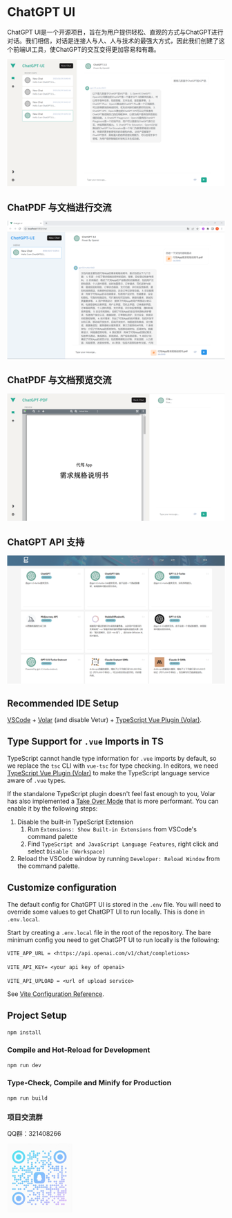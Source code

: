 # ChatGPT UI

ChatGPT UI是一个开源项目，旨在为用户提供轻松、直观的方式与ChatGPT进行对话。我们相信，对话是连接人与人、人与技术的最强大方式，因此我们创建了这个前端UI工具，使ChatGPT的交互变得更加容易和有趣。

![运行效果预览](screenshot/chatview.png)

## ChatPDF 与文档进行交流
![PDF文件分析效果预览](screenshot/doc%20screenshot.png)

## ChatPDF 与文档预览交流
![PDF文件分析效果预览](screenshot/pdf%20view.png)

## ChatGPT API 支持
![API支持预览](screenshot/api%20screenshot.png)

## Recommended IDE Setup

[VSCode](https://code.visualstudio.com/) + [Volar](https://marketplace.visualstudio.com/items?itemName=Vue.volar) (and disable Vetur) + [TypeScript Vue Plugin (Volar)](https://marketplace.visualstudio.com/items?itemName=Vue.vscode-typescript-vue-plugin).

## Type Support for `.vue` Imports in TS

TypeScript cannot handle type information for `.vue` imports by default, so we replace the `tsc` CLI with `vue-tsc` for type checking. In editors, we need [TypeScript Vue Plugin (Volar)](https://marketplace.visualstudio.com/items?itemName=Vue.vscode-typescript-vue-plugin) to make the TypeScript language service aware of `.vue` types.

If the standalone TypeScript plugin doesn't feel fast enough to you, Volar has also implemented a [Take Over Mode](https://github.com/johnsoncodehk/volar/discussions/471#discussioncomment-1361669) that is more performant. You can enable it by the following steps:

1. Disable the built-in TypeScript Extension
    1) Run `Extensions: Show Built-in Extensions` from VSCode's command palette
    2) Find `TypeScript and JavaScript Language Features`, right click and select `Disable (Workspace)`
2. Reload the VSCode window by running `Developer: Reload Window` from the command palette.

## Customize configuration

The default config for ChatGPT UI is stored in the `.env` file. You will need to override some values to get ChatGPT UI to run locally. This is done in `.env.local`.

Start by creating a `.env.local` file in the root of the repository. The bare minimum config you need to get ChatGPT UI to run locally is the following:

```env
VITE_APP_URL = <https://api.openai.com/v1/chat/completions> 

VITE_API_KEY= <your api key of openai>

VITE_API_UPLOAD = <url of upload service>
```

See [Vite Configuration Reference](https://vitejs.dev/config/).

## Project Setup

```sh
npm install
```

### Compile and Hot-Reload for Development

```sh
npm run dev
```

### Type-Check, Compile and Minify for Production

```sh
npm run build
```

### 项目交流群

QQ群：321408266

<img src="screenshot/qq.jpg" width="30%" height="30%">
